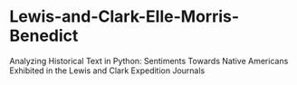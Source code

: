 # Lewis-and-Clark-Elle-Morris-Benedict
Analyzing Historical Text in Python: Sentiments Towards Native Americans Exhibited in the Lewis and Clark Expedition Journals
